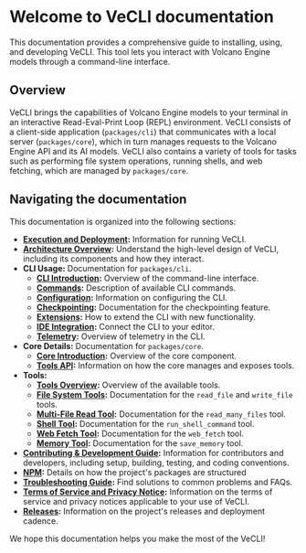 # Welcome to VeCLI documentation

This documentation provides a comprehensive guide to installing, using, and developing VeCLI. This tool lets you interact with Volcano Engine models through a command-line interface.

## Overview

VeCLI brings the capabilities of Volcano Engine models to your terminal in an interactive Read-Eval-Print Loop (REPL) environment. VeCLI consists of a client-side application (`packages/cli`) that communicates with a local server (`packages/core`), which in turn manages requests to the Volcano Engine API and its AI models. VeCLI also contains a variety of tools for tasks such as performing file system operations, running shells, and web fetching, which are managed by `packages/core`.

## Navigating the documentation

This documentation is organized into the following sections:

- **[Execution and Deployment](./deployment.md):** Information for running VeCLI.
- **[Architecture Overview](./architecture.md):** Understand the high-level design of VeCLI, including its components and how they interact.
- **CLI Usage:** Documentation for `packages/cli`.
  - **[CLI Introduction](./cli/index.md):** Overview of the command-line interface.
  - **[Commands](./cli/commands.md):** Description of available CLI commands.
  - **[Configuration](./cli/configuration.md):** Information on configuring the CLI.
  - **[Checkpointing](./checkpointing.md):** Documentation for the checkpointing feature.
  - **[Extensions](./extension.md):** How to extend the CLI with new functionality.
  - **[IDE Integration](./ide-integration.md):** Connect the CLI to your editor.
  - **[Telemetry](./telemetry.md):** Overview of telemetry in the CLI.
- **Core Details:** Documentation for `packages/core`.
  - **[Core Introduction](./core/index.md):** Overview of the core component.
  - **[Tools API](./core/tools-api.md):** Information on how the core manages and exposes tools.
- **Tools:**
  - **[Tools Overview](./tools/index.md):** Overview of the available tools.
  - **[File System Tools](./tools/file-system.md):** Documentation for the `read_file` and `write_file` tools.
  - **[Multi-File Read Tool](./tools/multi-file.md):** Documentation for the `read_many_files` tool.
  - **[Shell Tool](./tools/shell.md):** Documentation for the `run_shell_command` tool.
  - **[Web Fetch Tool](./tools/web-fetch.md):** Documentation for the `web_fetch` tool.
  - **[Memory Tool](./tools/memory.md):** Documentation for the `save_memory` tool.
- **[Contributing & Development Guide](../CONTRIBUTING.md):** Information for contributors and developers, including setup, building, testing, and coding conventions.
- **[NPM](./npm.md):** Details on how the project's packages are structured
- **[Troubleshooting Guide](./troubleshooting.md):** Find solutions to common problems and FAQs.
- **[Terms of Service and Privacy Notice](./tos-privacy.md):** Information on the terms of service and privacy notices applicable to your use of VeCLI.
- **[Releases](./releases.md):** Information on the project's releases and deployment cadence.

We hope this documentation helps you make the most of the VeCLI!
